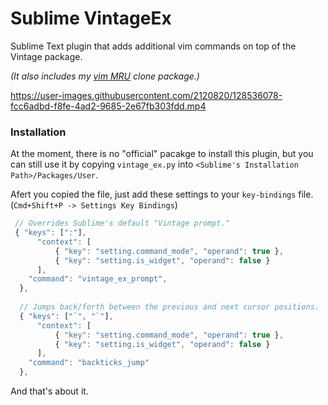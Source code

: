 # Sublime VintageEx
Sublime Text plugin that adds additional vim commands on top of the Vintage package.

_(It also includes my [vim MRU](https://github.com/amiralles/sublime-mru) clone package.)_

https://user-images.githubusercontent.com/2120820/128536078-fcc6adbd-f8fe-4ad2-9685-2e67fb303fdd.mp4


### Installation
At the moment, there is no "official" pacakge to install this plugin, but you can still use it by copying `vintage_ex.py` into `<Sublime's Installation Path>/Packages/User`.

Afert you copied the file, just add these settings to your `key-bindings` file. (`Cmd+Shift+P -> Settings Key Bindings`)

```js
 // Overrides Sublime's default "Vintage prompt."
 { "keys": [":"],
      "context": [
          { "key": "setting.command_mode", "operand": true },
          { "key": "setting.is_widget", "operand": false }
      ],
    "command": "vintage_ex_prompt",
  },
  
  // Jumps back/forth between the previous and next cursor positions.
  { "keys": ["`", "`"],
      "context": [
          { "key": "setting.command_mode", "operand": true },
          { "key": "setting.is_widget", "operand": false }
      ],
    "command": "backticks_jump"
  },
```

And that's about it.
